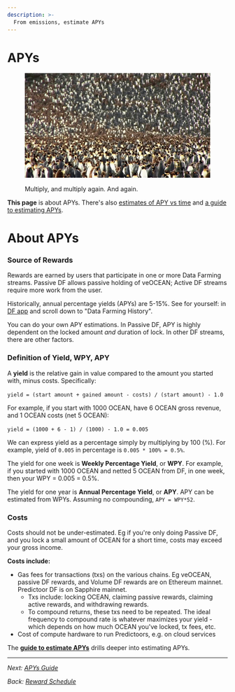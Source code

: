 ```yaml
---
description: >-
  From emissions, estimate APYs
---
```


# APYs

<figure><img src="../.gitbook/assets/gif/many-penguins.gif" alt=""><figcaption><p>Multiply, and multiply again. And again.</p></figcaption></figure>

**This page** is about APYs. There's also [estimates of APY vs time](apys-plot.md) and [a guide to estimating APYs](apys-guide.md).

# About APYs

### Source of Rewards

Rewards are earned by users that participate in one or more Data Farming streams. Passive DF allows passive holding of veOCEAN; Active DF streams require more work from the user.

Historically, annual percentage yields (APYs) are 5-15%. See for yourself: in [DF app](https://df.oceandao.org/activerewards) and scroll down to "Data Farming History".

You can do your own APY estimations. In Passive DF, APY is highly dependent on the locked amount *and* duration of lock. In other DF streams, there are other factors.

### Definition of Yield, WPY, APY

A **yield** is the relative gain in value compared to the amount you started with, minus costs. Specifically:

`yield = (start amount + gained amount - costs) / (start amount) - 1.0`

For example, if you start with 1000 OCEAN, have 6 OCEAN gross revenue, and 1 OCEAN costs (net 5 OCEAN):

`yield = (1000 + 6 - 1) / (1000) - 1.0 = 0.005`

We can express yield as a percentage simply by multiplying by 100 (%). For example, yield of `0.005` in percentage is `0.005 * 100% = 0.5%`.

The yield for one week is **Weekly Percentage Yield**, or **WPY**. For example, if you started with 1000 OCEAN and netted 5 OCEAN from DF, in one week, then your WPY = 0.005 = 0.5%.

The yield for one year is **Annual Percentage Yield**, or **APY**. APY can be estimated from WPYs. Assuming no compounding, `APY = WPY*52`. 

### Costs

Costs should not be under-estimated. Eg if you're only doing Passive DF, and you lock a small amount of OCEAN for a short time, costs may exceed your gross income.

**Costs include:**
- Gas fees for transactions (txs) on the various chains. Eg veOCEAN, passive DF rewards, and Volume DF rewards are on Ethereum mainnet. Predictoor DF is on Sapphire mainnet.
  - Txs include: locking OCEAN, claiming passive rewards, claiming active rewards, and withdrawing rewards.
  - To compound returns, these txs need to be repeated. The ideal frequency to compound rate is whatever maximizes your yield - which depends on how much OCEAN you've locked, tx fees, etc.
- Cost of compute hardware to run Predictoors, e.g. on cloud services 

The **[guide to estimate APYs](apys-guide.md)** drills deeper into estimating APYs. 


----

_Next: [APYs Guide](apys-guide.md)_

_Back: [Reward Schedule](reward-schedule.md)_
